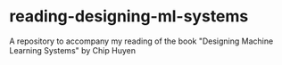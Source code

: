 # reading-designing-ml-systems
A repository to accompany my reading of the book "Designing Machine Learning Systems" by Chip Huyen
